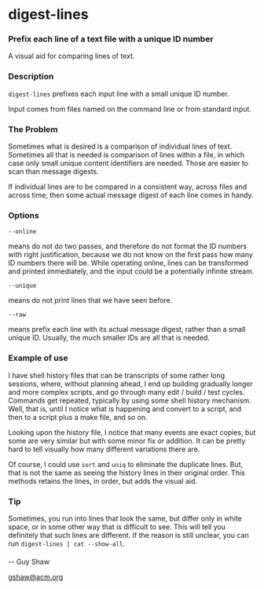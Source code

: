 # digest-lines

### Prefix each line of a text file with a unique ID number

A visual aid for comparing lines of text.

### Description

`digest-lines` prefixes each input line with a small unique ID number.

Input comes from files named on the command line or from standard input.

### The Problem

Sometimes what is desired is a comparison of individual lines
of text.  Sometimes all that is needed is comparison of lines
within a file, in which case only small unique content identifiers
are needed.  Those are easier to scan than message digests.

If individual lines are to be compared in a consistent way,
across files and across time, then some actual message digest
of each line comes in handy.


### Options

`--online`

means do not do two passes, and therefore do not
format the ID numbers with right justification, because we do
not know on the first pass how many ID numbers there will be.
While operating online, lines can be transformed and printed
immediately, and the input could be a potentially infinite
stream.

`--unique`

means do not print lines that we have seen before.

`--raw`

means prefix each line with its actual message digest,
rather than a small unique ID.  Usually, the much smaller IDs
are all that is needed.


### Example of use

I have shell history files that can be transcripts of some
rather long sessions, where, without planning ahead,
I end up building gradually longer and more complex scripts,
and go through many edit / build / test cycles.
Commands get repeated, typically by using some shell
history mechanism.  Well, that is, until I notice what is
happening and convert to a script, and then to a script
plus a make file, and so on.

Looking upon the history file, I notice that many events are
exact copies, but some are very similar but with some minor
fix or addition.  It can be pretty hard to tell visually
how many different variations there are.

Of course, I could use `sort` and `uniq` to eliminate the duplicate
lines.  But, that is not the same as seeing the history lines
in their original order.  This methods retains the lines,
in order, but adds the visual aid.

### Tip

Sometimes, you run into lines that look the same,
but differ only in white space, or in some other way that
is difficult to see.  This will tell you definitely that
such lines are different.  If the reason is still unclear,
you can run `digest-lines | cat --show-all`.


####

-- Guy Shaw

   gshaw@acm.org


